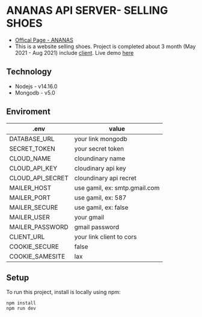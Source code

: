 # ANANAS API SERVER- SELLING SHOES

- [Offical Page - ANANAS](https://ananas.vn/)
- This is a website selling shoes. Project is completed about 3 month (May 2021 - Aug 2021) include [client](https://github.com/nguyenhieunghia2001/Ananas-client). Live demo [here](https://ananas-v2.vercel.app/)

## Technology

- Nodejs - v14.16.0
- Mongodb - v5.0

## Enviroment

| .env             | value                         |
| ---------------- | ----------------------------- |
| DATABASE_URL     | your link mongodb             |
| SECRET_TOKEN     | your secret token             |
| CLOUD_NAME       | cloundinary name              |
| CLOUD_API_KEY    | cloudinary api key            |
| CLOUD_API_SECRET | cloundinary api recret        |
| MAILER_HOST      | use gamil, ex: smtp.gmail.com |
| MAILER_PORT      | use gamil, ex: 587            |
| MAILER_SECURE    | use gamil, ex: false          |
| MAILER_USER      | your gmail                    |
| MAILER_PASSWORD  | gmail password                |
| CLIENT_URL       | your link client to cors      |
| COOKIE_SECURE    | false                         |
| COOKIE_SAMESITE  | lax                           |

## Setup

To run this project, install is locally using npm:

```
npm install
npm run dev
```
